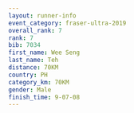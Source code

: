 ```yaml
---
layout: runner-info 
event_category: fraser-ultra-2019 
overall_rank: 7
rank: 7
bib: 7034
first_name: Wee Seng
last_name: Teh
distance: 70KM
country: PH
category_km: 70KM
gender: Male
finish_time: 9-07-08
---
```

